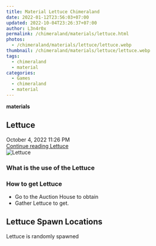 ```yaml
---
title: Material Lettuce Chimeraland
date: 2022-01-12T23:56:03+07:00
updated: 2022-10-04T23:26:37+07:00
author: L3n4r0x
permalink: /chimeraland/materials/lettuce.html
photos:
  - /chimeraland/materials/lettuce/lettuce.webp
thumbnail: /chimeraland/materials/lettuce/lettuce.webp
tags:
  - chimeraland
  - material
categories:
  - Games
  - chimeraland
  - material
---
```


<section id="bootstrap-wrapper">
  <link
    rel="stylesheet"
    href="https://rawcdn.githack.com/dimaslanjaka/Web-Manajemen/870a349/css/bootstrap-5-3-0-alpha3-wrapper.css"
  />
  <div
    class="row g-0 border rounded overflow-hidden flex-md-row mb-4 shadow-sm position-relative bg-light text-dark"
  >
    <div class="col p-4 d-flex flex-column position-static">
      <strong class="d-inline-block mb-2 text-success">materials</strong>
      <h2 class="mb-0">Lettuce</h2>
      <div class="mb-1 text-muted">October 4, 2022 11:26 PM</div>
      <a
        href="/chimeraland/materials/lettuce.html"
        class="stretched-link d-none"
        >Continue reading Lettuce</a
      >
    </div>
    <div class="col-auto d-none d-lg-block">
      <img src="/chimeraland/materials/lettuce/lettuce.webp" alt="Lettuce" />
    </div>
  </div>
  <div class="row bg-light text-dark">
    <div class="col-lg-6 col-12 mb-2">
      <div class="card">
        <div class="card-body">
          <h3 class="card-title">What is the use of the Lettuce</h3>
          <div class="card-text"><ul></ul></div>
        </div>
      </div>
    </div>
    <div class="col-lg-6 col-12 mb-2">
      <div class="card">
        <div class="card-body">
          <h3 class="card-title">How to get Lettuce</h3>
          <div class="card-text">
            <ul>
              <li>Go to the Auction House to obtain</li>
              <li>Gather Lettuce to get.</li>
            </ul>
          </div>
        </div>
      </div>
    </div>
    <div class="col-12 mb-2">
      <h2>Lettuce Spawn Locations</h2>
      <p>Lettuce is randomly spawned</p>
    </div>
  </div>
</section>